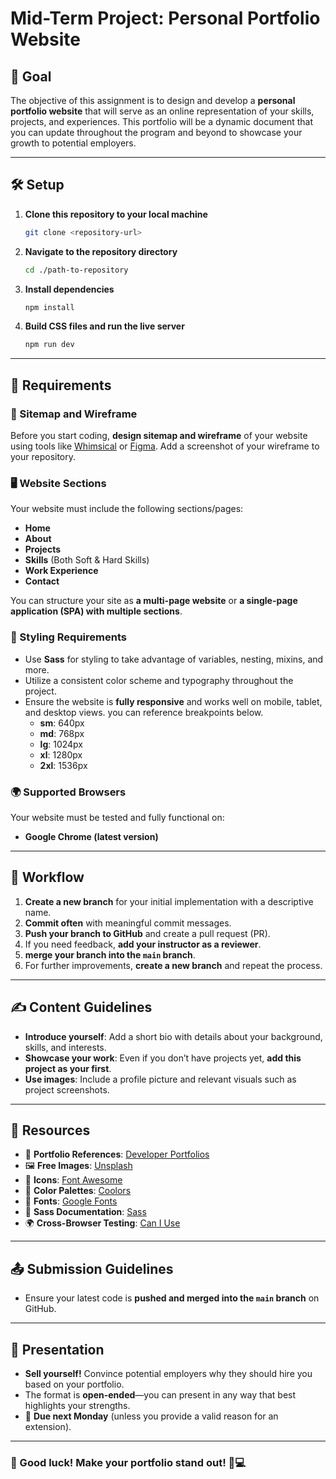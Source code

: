 # Mid-Term Project: Personal Portfolio Website

## 📌 Goal

The objective of this assignment is to design and develop a **personal portfolio website** that will serve as an online representation of your skills, projects, and experiences. This portfolio will be a dynamic document that you can update throughout the program and beyond to showcase your growth to potential employers.

---

## 🛠️ Setup

1. **Clone this repository to your local machine**

   ```zsh
   git clone <repository-url>
   ```

2. **Navigate to the repository directory**

   ```zsh
   cd ./path-to-repository
   ```

3. **Install dependencies**

   ```zsh
   npm install
   ```

4. **Build CSS files and run the live server**
   ```zsh
   npm run dev
   ```

---

## 📌 Requirements

### 🎨 Sitemap and Wireframe

Before you start coding, **design sitemap and wireframe** of your website using tools like [Whimsical](https://whimsical.com/) or [Figma](https://www.figma.com/). Add a screenshot of your wireframe to your repository.

### 🖥️ Website Sections

Your website must include the following sections/pages:

- **Home**
- **About**
- **Projects**
- **Skills** (Both Soft & Hard Skills)
- **Work Experience**
- **Contact**

You can structure your site as **a multi-page website** or **a single-page application (SPA) with multiple sections**.

### 🎨 Styling Requirements

- Use **Sass** for styling to take advantage of variables, nesting, mixins, and more.
- Utilize a consistent color scheme and typography throughout the project.
- Ensure the website is **fully responsive** and works well on mobile, tablet, and desktop views. you can reference breakpoints below.
  - **sm**: 640px
  - **md**: 768px
  - **lg**: 1024px
  - **xl**: 1280px
  - **2xl**: 1536px

### 🌍 Supported Browsers

Your website must be tested and fully functional on:

- **Google Chrome (latest version)**

---

## 🔄 Workflow

1. **Create a new branch** for your initial implementation with a descriptive name.
2. **Commit often** with meaningful commit messages.
3. **Push your branch to GitHub** and create a pull request (PR).
4. If you need feedback, **add your instructor as a reviewer**.
5. **merge your branch into the `main` branch**.
6. For further improvements, **create a new branch** and repeat the process.

---

## ✍️ Content Guidelines

- **Introduce yourself**: Add a short bio with details about your background, skills, and interests.
- **Showcase your work**: Even if you don’t have projects yet, **add this project as your first**.
- **Use images**: Include a profile picture and relevant visuals such as project screenshots.

---

## 🔗 Resources

- 📌 **Portfolio References**: [Developer Portfolios](https://github.com/emmabostian/developer-portfolios)
- 🖼 **Free Images**: [Unsplash](https://unsplash.com/)
- 🎨 **Icons**: [Font Awesome](https://fontawesome.com/)
- 🎨 **Color Palettes**: [Coolors](https://coolors.co/)
- 🔡 **Fonts**: [Google Fonts](https://fonts.google.com/)
- 🎨 **Sass Documentation**: [Sass](https://sass-lang.com/)
- 🌍 **Cross-Browser Testing**: [Can I Use](https://caniuse.com/)

---

## 📤 Submission Guidelines

- Ensure your latest code is **pushed and merged into the `main` branch** on GitHub.

---

## 🎤 Presentation

- **Sell yourself!** Convince potential employers why they should hire you based on your portfolio.
- The format is **open-ended**—you can present in any way that best highlights your strengths.
- 📅 **Due next Monday** (unless you provide a valid reason for an extension).

---

### 🚀 Good luck! Make your portfolio stand out! 🎨💻
